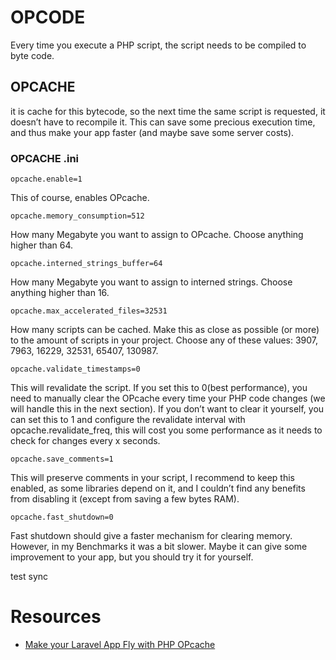# OPCODE

Every time you execute a PHP script, the script needs to be compiled to byte code.

## OPCACHE

it is cache for this bytecode, so the next time the same script is requested, it doesn’t have to recompile it. This can save some precious execution time, and thus make your app faster \(and maybe save some server costs\).

### OPCACHE .ini

```
opcache.enable=1
```

This of course, enables OPcache.

```
opcache.memory_consumption=512
```

How many Megabyte you want to assign to OPcache. Choose anything higher than 64.

```
opcache.interned_strings_buffer=64
```

How many Megabyte you want to assign to interned strings. Choose anything higher than 16.

```
opcache.max_accelerated_files=32531
```

How many scripts can be cached. Make this as close as possible \(or more\) to the amount of scripts in your project. Choose any of these values: 3907, 7963, 16229, 32531, 65407, 130987.

```
opcache.validate_timestamps=0
```

This will revalidate the script. If you set this to 0\(best performance\), you need to manually clear the OPcache every time your PHP code changes \(we will handle this in the next section\). If you don’t want to clear it yourself, you can set this to 1 and configure the revalidate interval with opcache.revalidate\_freq, this will cost you some performance as it needs to check for changes every x seconds.

```
opcache.save_comments=1
```

This will preserve comments in your script, I recommend to keep this enabled, as some libraries depend on it, and I couldn’t find any benefits from disabling it \(except from saving a few bytes RAM\).

```
opcache.fast_shutdown=0
```

Fast shutdown should give a faster mechanism for clearing memory. However, in my Benchmarks it was a bit slower. Maybe it can give some improvement to your app, but you should try it for yourself.

test sync

# Resources

* [Make your Laravel App Fly with PHP OPcache](https://medium.com/appstract/make-your-laravel-app-fly-with-php-opcache-9948db2a5f93)



